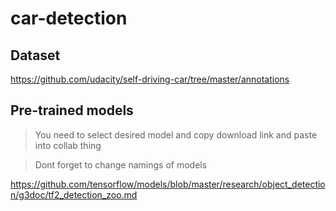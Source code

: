 # car-detection

## Dataset
https://github.com/udacity/self-driving-car/tree/master/annotations

## Pre-trained models
> You need to select desired model and copy download link and paste into collab thing

> Dont forget to change namings of models

https://github.com/tensorflow/models/blob/master/research/object_detection/g3doc/tf2_detection_zoo.md
